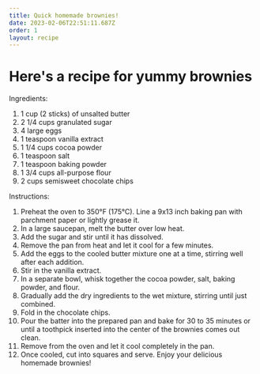 ```yaml
---
title: Quick homemade brownies!
date: 2023-02-06T22:51:11.687Z
order: 1
layout: recipe
---
```

# H﻿ere's a recipe for yummy brownies

Ingredients:

1. 1 cup (2 sticks) of unsalted butter
2. 2 1/4 cups granulated sugar
3. 4 large eggs
4. 1 teaspoon vanilla extract
5. 1 1/4 cups cocoa powder
6. 1 teaspoon salt
7. 1 teaspoon baking powder
8. 1 3/4 cups all-purpose flour
9. 2 cups semisweet chocolate chips

Instructions:

1. Preheat the oven to 350°F (175°C). Line a 9x13 inch baking pan with parchment paper or lightly grease it.
2. In a large saucepan, melt the butter over low heat.
3. Add the sugar and stir until it has dissolved.
4. Remove the pan from heat and let it cool for a few minutes.
5. Add the eggs to the cooled butter mixture one at a time, stirring well after each addition.
6. Stir in the vanilla extract.
7. In a separate bowl, whisk together the cocoa powder, salt, baking powder, and flour.
8. Gradually add the dry ingredients to the wet mixture, stirring until just combined.
9. Fold in the chocolate chips.
10. Pour the batter into the prepared pan and bake for 30 to 35 minutes or until a toothpick inserted into the center of the brownies comes out clean.
11. Remove from the oven and let it cool completely in the pan.
12. Once cooled, cut into squares and serve. Enjoy your delicious homemade brownies!